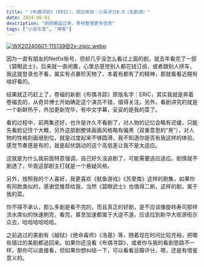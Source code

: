 ```yaml
---
title: "《布偶寻踪》(ERIC)，观后体验｜小吴评分6.0（无剧透）"
date: 2024-06-01
description: "刚刚搬运过来，等待整理更多信息"
tags: ["小吴乐意", "博客"]
---
```


<p><a href="/content/uploadfile/202406/d3f41717215370.webp" target="_blank" rel="noopener"><img src="/content/uploadfile/202406/d3f41717215370.webp" alt="WX20240601-115139@2x-zipic.webp"></a></p>
<p>因为一直有朋友的Netfix账号，但却几乎没怎么看过上面的剧，就去年看完了一部《碧眼武士》，后来就一直闲置，心里总感觉别人都花钱订阅，或者跟别人拼车，我这就登录也不看，属实有点暴殄天物了，本着有都有了的精神，那就看看近期有啥好看的。</p>
<p>结果就正巧赶上了，卷福的新剧《布偶寻踪》原版名字：ERIC，其实我就是奔着卷福去的，从奇异博士开始确定这个演员不错，值得关注。另外，看剧讲究的就是一个新鲜热乎，外加更新完毕，有中文字幕，妥妥的是我的菜了。</p>
<p>看的过程中，前两集还好，也许是许久不看剧了，对人物的记忆会略有迟缓，只能先看脸记住个大概，另外这部剧整体画面风格略有偏黑（双重意思的&ldquo;黑&rdquo;），对人物的性格刻画很到位，就是过度起来不够圆滑，我不知道你是否有我这样的体验。感觉节奏感是有的，就是起伏跳动的这个高低差让我不是太适应。</p>
<p>这就是为什么我前面特意强调，自己好久没追剧了，可能需要适应适应。剧情就不剧透了，毕竟这部剧主打就是一个悬疑风格。</p>
<p>另外，按照我的个人喜好，我更喜欢《鱿鱼游戏》《苏里南》这样的剧集，如果你有同款类似的，感谢您推荐给我，当然《碧眼武士》也值得二刷，这样的剧，属于我的菜。</p>
<p>你不得不承认，那么多剧是看不完的，而且真正的好剧，是不应该像旋转寿司那样流水席似的快速刷完，看完，甚至加速都属于大逆不道，应该拉到新华大街游街示众去，哈哈哈哈哈哈。</p>
<p>之前追过的美剧有《越狱》《绝命毒师》《洛基》等，随着现在时间比较充裕，把哪些错过的美剧都追回来。如果你还没看《布偶寻踪》，或者你与我的看剧思路不一样，那你可以直接看，但如果你想纠结一下，可以看看豆瓣评分，嗯，还是有借鉴意义的。</p>
